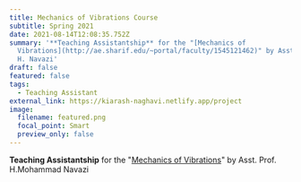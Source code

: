 ```yaml
---
title: Mechanics of Vibrations Course
subtitle: Spring 2021
date: 2021-08-14T12:08:35.752Z
summary: '**Teaching Assistantship** for the "[Mechanics of
  Vibrations](http://ae.sharif.edu/~portal/faculty/1545121462)" by Asst. Prof.
  H. Navazi'
draft: false
featured: false
tags:
  - Teaching Assistant
external_link: https://kiarash-naghavi.netlify.app/project
image:
  filename: featured.png
  focal_point: Smart
  preview_only: false
---
```

**Teaching Assistantship** for the "[Mechanics of Vibrations](http://ae.sharif.edu/~portal/faculty/1545121462)" by Asst. Prof. H.Mohammad Navazi